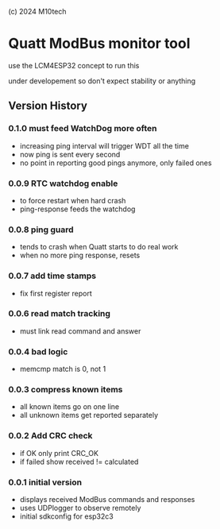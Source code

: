 (c) 2024 M10tech

# Quatt ModBus monitor tool

use the LCM4ESP32 concept to run this

under developement so don't expect stability or anything

## Version History

### 0.1.0 must feed WatchDog more often
- increasing ping interval will trigger WDT all the time
- now ping is sent every second
- no point in reporting good pings anymore, only failed ones

### 0.0.9 RTC watchdog enable
- to force restart when hard crash
- ping-response feeds the watchdog

### 0.0.8 ping guard
- tends to crash when Quatt starts to do real work
- when no more ping response, resets

### 0.0.7 add time stamps
- fix first register report

### 0.0.6 read match tracking
- must link read command and answer

### 0.0.4 bad logic
- memcmp match is 0, not 1

### 0.0.3 compress known items 
- all known items go on one line
- all unknown items get reported separately

### 0.0.2 Add CRC check
- if OK only print CRC_OK
- if failed show received != calculated

### 0.0.1 initial version
- displays received ModBus commands and responses
- uses UDPlogger to observe remotely
- initial sdkconfig for esp32c3

